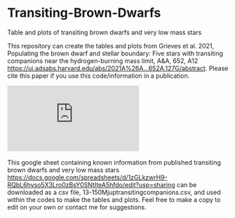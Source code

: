 # Transiting-Brown-Dwarfs
Table and plots of transiting brown dwarfs and very low mass stars

This repository can create the tables and plots from Grieves et al. 2021, Populating the brown dwarf and stellar boundary: Five stars with transiting companions near the hydrogen-burning mass limit, A&A, 652, A12
https://ui.adsabs.harvard.edu/abs/2021A%26A...652A.127G/abstract. Please cite this paper if you use this code/information in a publication.

![Mass-Radius-plot](https://github.com/ngrieves/Transiting-Brown-Dwarfs/blob/main/plots/mass_radius.pdf)

This google sheet containing known information from published transiting brown dwarfs and very low mass stars https://docs.google.com/spreadsheets/d/1zGLkzwrH9-RQbL6hyso5X3Lro0zBsY0SNtIteA5hfdo/edit?usp=sharing can be downloaded as a csv file, 13-150Mjuptransitingcompanions.csv, and used within the codes to make the tables and plots. Feel free to make a copy to edit on your own or contact me for suggestions.
